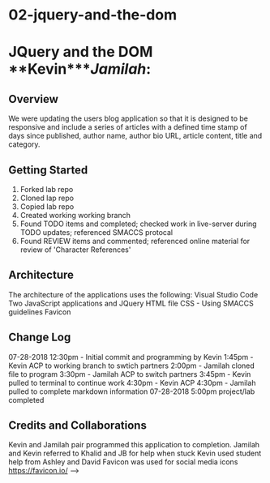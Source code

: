 # 02-jquery-and-the-dom

# JQuery and the DOM  **Kevin****Jamilah*:

## Overview
We were updating the users blog application so that it is designed to be responsive and include a series of articles with a defined time stamp of days since published, author name, author bio URL, article content, title and category. 

## Getting Started
1. Forked lab repo
2. Cloned lap repo
3. Copied lab repo
4. Created working working branch
5. Found TODO items and completed; checked work in live-server during TODO updates; referenced SMACCS protocal 
6. Found REVIEW items and commented; referenced online material for review of 'Character References' 

## Architecture
The architecture of the applications uses the following:
Visual Studio Code
Two JavaScript applications and JQuery
HTML file
CSS - Using SMACCS guidelines
Favicon

## Change Log
07-28-2018
12:30pm - Initial commit and programming by Kevin
1:45pm - Kevin ACP to working branch to swtich partners
2:00pm - Jamilah cloned file to program
3:30pm - Jamilah ACP to switch partners
3:45pm - Kevin pulled to terminal to continue work
4:30pm - Kevin ACP
4:30pm - Jamilah pulled to complete markdown information
07-28-2018 
5:00pm project/lab completed

## Credits and Collaborations
Kevin and Jamilah pair programmed this application to completion. 
Jamilah and Kevin referred to Khalid and JB for help when stuck
Kevin used student help from Ashley and David
Favicon was used for social media icons https://favicon.io/ 
--> 
